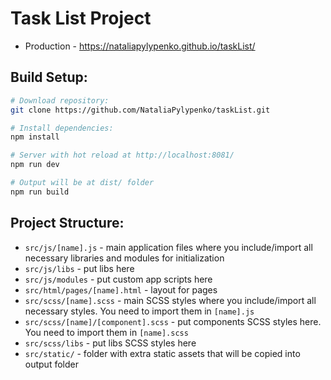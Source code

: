 <h1>Task List Project</h1>

* Production - https://nataliapylypenko.github.io/taskList/

## Build Setup:

``` bash
# Download repository:
git clone https://github.com/NataliaPylypenko/taskList.git

# Install dependencies:
npm install

# Server with hot reload at http://localhost:8081/
npm run dev

# Output will be at dist/ folder
npm run build
```

## Project Structure:

* `src/js/[name].js` - main application files where you include/import all necessary libraries and modules for initialization
* `src/js/libs` - put libs here
* `src/js/modules` - put custom app scripts here
* `src/html/pages/[name].html` - layout for pages
* `src/scss/[name].scss` - main SCSS styles where you include/import all necessary styles. You need to import them in `[name].js`
* `src/scss/[name]/[component].scss` - put components SCSS styles here. You need to import them in `[name].scss`
* `src/scss/libs` - put libs SCSS styles here
* `src/static/` - folder with extra static assets that will be copied into output folder
